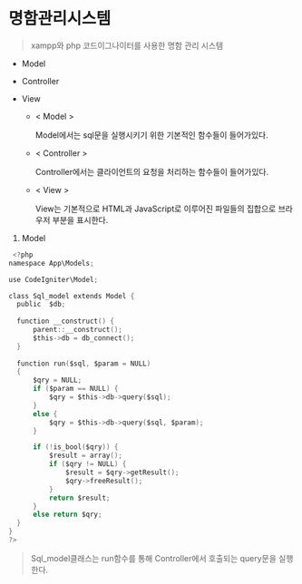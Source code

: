 # 명함관리시스템

> xampp와 php 코드이그나이터를 사용한 명함 관리 시스템

+ Model
+ Controller
+ View


  - < Model >

     Model에서는 sql문을 실행시키기 위한 기본적인 함수들이 들어가있다.
    
  - < Controller >
     
     Controller에서는 클라이언트의 요청을 처리하는 함수들이 들어가있다.
     
  - < View >

     View는 기본적으로 HTML과 JavaScript로 이루어진 파일들의 집합으로 브라우저 부분을 표시한다.
     
    
    
1. Model
  ```c
   <?php
namespace App\Models;

use CodeIgniter\Model;

class Sql_model extends Model {
	public	$db;
	
	function __construct() {
		parent::__construct();
		$this->db = db_connect();
	}
	
	function run($sql, $param = NULL)
	{
		$qry = NULL;
		if ($param == NULL) {
			$qry = $this->db->query($sql); 
		}
		else {
			$qry = $this->db->query($sql, $param);
		}

		if (!is_bool($qry)) {
			$result = array();
			if ($qry != NULL) {
				$result = $qry->getResult(); 
				$qry->freeResult(); 
			}
			return $result;
		}
		else return $qry;
	}
}
?>

```

> Sql_model클래스는 run함수를 통해 Controller에서 호출되는 query문을 실행한다.
